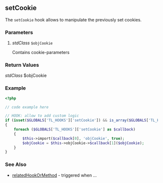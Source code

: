 setCookie
----------------

The `setCookie` hook allows to manipulate the previously set cookies.


### Parameters ###

1. *stdClass* `$objCookie`

	Contains cookie-parameters


### Return Values ###

*stdClass* $objCookie


### Example ###

```php
<?php

// code example here

// HOOK: allow to add custom logic
if (isset($GLOBALS['TL_HOOKS']['setCookie']) && is_array($GLOBALS['TL_HOOKS']['setCookie']))
{
	foreach ($GLOBALS['TL_HOOKS']['setCookie'] as $callback)
	{
		$this->import($callback[0], 'objCookie', true);
		$objCookie = $this->objCookie->$callback[1]($objCookie);
	}
}

```


### See Also ###

- [relatedHookOrMethod](relatedHookOrMethod) - triggered when ...
